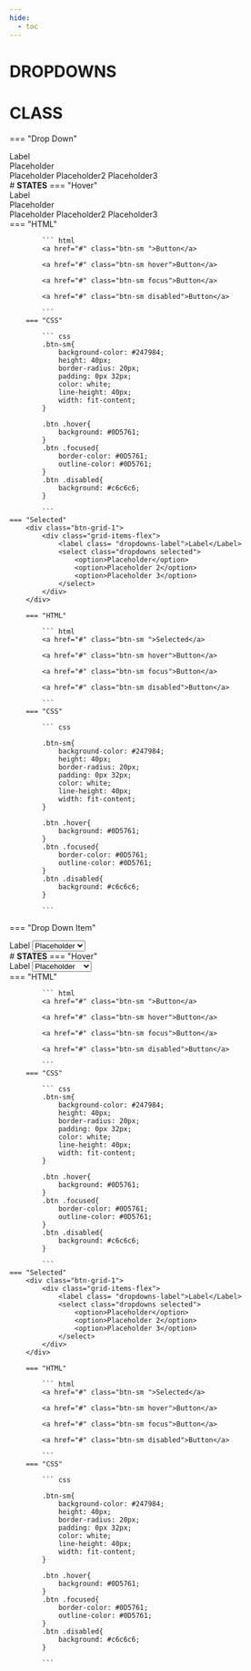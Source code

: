 ```yaml
---
hide:
  - toc
---
```

# **DROPDOWNS**

# **CLASS**

=== "Drop Down"
    <div class="btn-grid-1">
        <div class="grid-items-flex">
            <label class= "dropdowns-label">Label</Label>
                <div class="select-wrapper">
                    <div class="select">
                        <div class="select__trigger"><span>Placeholder</span>
                            <div class="arrow"></div>
                        </div>
                        <div class="custom-options">
                            <span class="custom-option selected" data-value="placeholder1">Placeholder</span>
                            <span class="custom-option" data-value="placeholder2">Placeholder2</span>
                            <span class="custom-option" data-value="placeholder3">Placeholder3</span>
                        </div>
                    </div>
                </div> 
        </div>
    </div>
    # **STATES**
    === "Hover"
        <div class="btn-grid-1">
            <div class="grid-items-flex">
                <label class= "dropdowns-label">Label</Label>
                <div class="select-wrapper">
                    <div class="select">
                        <div class="select__trigger"><span>Placeholder</span>
                            <div class="arrow"></div>
                        </div>
                        <div class="custom-options">
                            <span class="custom-option selected" data-value="placeholder1">Placeholder</span>
                            <span class="custom-option" data-value="placeholder2">Placeholder2</span>
                            <span class="custom-option" data-value="placeholder3">Placeholder3</span>
                        </div>
                    </div>
                </div> 
            </div>
        </div>
        === "HTML"

            ``` html
            <a href="#" class="btn-sm ">Button</a>

            <a href="#" class="btn-sm hover">Button</a>

            <a href="#" class="btn-sm focus">Button</a>

            <a href="#" class="btn-sm disabled">Button</a>
            
            ```
        === "CSS"

            ``` css
            .btn-sm{
                background-color: #247984;
                height: 40px;
                border-radius: 20px;
                padding: 0px 32px;
                color: white;
                line-height: 40px;
                width: fit-content;
            }

            .btn .hover{
                background: #0D5761;
            }
            .btn .focused{
                border-color: #0D5761;
                outline-color: #0D5761;
            }
            .btn .disabled{
                background: #c6c6c6;
            }
            
            ```
    === "Selected"
        <div class="btn-grid-1">
            <div class="grid-items-flex">
                <label class= "dropdowns-label">Label</Label>
                <select class="dropdowns selected">
                    <option>Placeholder</option>
                    <option>Placeholder 2</option>
                    <option>Placeholder 3</option>
                </select> 
            </div>
        </div>
        
        === "HTML"

            ``` html
            <a href="#" class="btn-sm ">Selected</a>

            <a href="#" class="btn-sm hover">Button</a>

            <a href="#" class="btn-sm focus">Button</a>

            <a href="#" class="btn-sm disabled">Button</a>
            
            ```
        === "CSS"

            ``` css

            .btn-sm{
                background-color: #247984;
                height: 40px;
                border-radius: 20px;
                padding: 0px 32px;
                color: white;
                line-height: 40px;
                width: fit-content;
            }

            .btn .hover{
                background: #0D5761;
            }
            .btn .focused{
                border-color: #0D5761;
                outline-color: #0D5761;
            }
            .btn .disabled{
                background: #c6c6c6;
            }
            
            ```
=== "Drop Down Item"
    <div class="btn-grid-1">
        <div class="grid-items-flex">
            <label class= "dropdowns-label">Label</Label>
            <select class="dropdowns">
                <option>Placeholder</option>
            </select> 
        </div>
    </div>
    # **STATES**
    === "Hover"
        <div class="btn-grid-1">
            <div class="grid-items-flex">
                <label class= "dropdowns-label">Label</Label>
                <select class="dropdowns hover">
                    <option>Placeholder</option>
                    <option>Placeholder 2</option>
                    <option>Placeholder 3</option>
                </select> 
            </div>
        </div>
        === "HTML"

            ``` html
            <a href="#" class="btn-sm ">Button</a>

            <a href="#" class="btn-sm hover">Button</a>

            <a href="#" class="btn-sm focus">Button</a>

            <a href="#" class="btn-sm disabled">Button</a>
            
            ```
        === "CSS"

            ``` css
            .btn-sm{
                background-color: #247984;
                height: 40px;
                border-radius: 20px;
                padding: 0px 32px;
                color: white;
                line-height: 40px;
                width: fit-content;
            }

            .btn .hover{
                background: #0D5761;
            }
            .btn .focused{
                border-color: #0D5761;
                outline-color: #0D5761;
            }
            .btn .disabled{
                background: #c6c6c6;
            }
            
            ```
    === "Selected"
        <div class="btn-grid-1">
            <div class="grid-items-flex">
                <label class= "dropdowns-label">Label</Label>
                <select class="dropdowns selected">
                    <option>Placeholder</option>
                    <option>Placeholder 2</option>
                    <option>Placeholder 3</option>
                </select> 
            </div>
        </div>
        
        === "HTML"

            ``` html
            <a href="#" class="btn-sm ">Selected</a>

            <a href="#" class="btn-sm hover">Button</a>

            <a href="#" class="btn-sm focus">Button</a>

            <a href="#" class="btn-sm disabled">Button</a>
            
            ```
        === "CSS"

            ``` css

            .btn-sm{
                background-color: #247984;
                height: 40px;
                border-radius: 20px;
                padding: 0px 32px;
                color: white;
                line-height: 40px;
                width: fit-content;
            }

            .btn .hover{
                background: #0D5761;
            }
            .btn .focused{
                border-color: #0D5761;
                outline-color: #0D5761;
            }
            .btn .disabled{
                background: #c6c6c6;
            }
            
            ```